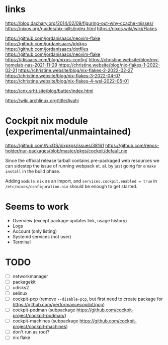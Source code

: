# links
https://blog.dachary.org/2014/02/09/figuring-out-why-ccache-misses/
https://nixos.org/guides/nix-pills/index.html
https://nixos.wiki/wiki/Flakes

https://github.com/jordanisaacs/neovim-flake
https://github.com/jordanisaacs/jdpkgs
https://github.com/jordanisaacs/dotfiles
https://github.com/jordanisaacs/neovim-flake
https://jdisaacs.com/blog/nixos-config/
https://christine.website/blog/my-homelab-nas-2021-11-29
https://christine.website/blog/nix-flakes-1-2022-02-21
https://christine.website/blog/nix-flakes-2-2022-02-27
https://christine.website/blog/nix-flakes-3-2022-04-07
https://christine.website/blog/nix-flakes-4-wsl-2022-05-01

https://cnx.srht.site/blog/butter/index.html




https://wiki.archlinux.org/title/Avahi





# Cockpit nix module (experimental/unmaintained)

https://github.com/NixOS/nixpkgs/issues/38161
https://github.com/repos-holder/nur-packages/blob/master/pkgs/cockpit/default.nix

Since the official release tarball contains pre-packaged web resources we can sidestep the issue of running webpack et. al. by just going for a `make install` in the build phase. 

Adding `module.nix` as an import, and `services.cockpit.enabled = true`  in `/etc/nixos/configuration.nix` should be enough to get started. 

# Seems to work
- Overview (except package updates link, usage history)
- Logs
- Account (only listing)
- Systemd services (not user)
- Terminal

# TODO
- [ ] networkmanager
- [ ] packagekit
- [ ] udisks2
- [ ] selinux
- [ ] cockpit-pcp (remove `--disable-pcp`, but first need to create package for https://github.com/performancecopilot/pcp)
- [ ] cockpit-podman (subpackage https://github.com/cockpit-project/cockpit-podman/)
- [ ] cockpit-machines (subpackage https://github.com/cockpit-project/cockpit-machines)
- [ ] don't run as root?
- [ ] nix flake

